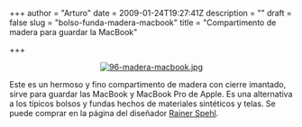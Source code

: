 +++
author = "Arturo"
date = 2009-01-24T19:27:41Z
description = ""
draft = false
slug = "bolso-funda-madera-macbook"
title = "Compartimento de madera para guardar la MacBook"

+++

 <p align="center"><a href="http://www.rainerspehl.com/project.php?nr=59#"><img src="http://geeksan.com/wp-content/uploads/import/96-madera-macbook.jpg" alt="96-madera-macbook.jpg" /></a></p>

<p>Este es un hermoso y fino compartimento de madera con cierre imantado, sirve para guardar las MacBook y MacBook Pro de Apple. Es una alternativa a los típicos bolsos y fundas hechos de materiales sintéticos y telas. Se puede comprar en la página del diseñador <a href="http://www.rainerspehl.com/project.php?nr=59#">Rainer Spehl</a>.</p>